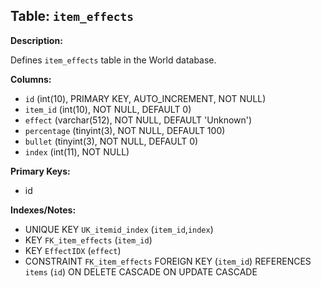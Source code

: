 ## Table: `item_effects`

**Description:**

Defines `item_effects` table in the World database.

**Columns:**
- `id` (int(10), PRIMARY KEY, AUTO_INCREMENT, NOT NULL)
- `item_id` (int(10), NOT NULL, DEFAULT 0)
- `effect` (varchar(512), NOT NULL, DEFAULT 'Unknown')
- `percentage` (tinyint(3), NOT NULL, DEFAULT 100)
- `bullet` (tinyint(3), NOT NULL, DEFAULT 0)
- `index` (int(11), NOT NULL)

**Primary Keys:**
- id

**Indexes/Notes:**
- UNIQUE KEY `UK_itemid_index` (`item_id`,`index`)
- KEY `FK_item_effects` (`item_id`)
- KEY `EffectIDX` (`effect`)
- CONSTRAINT `FK_item_effects` FOREIGN KEY (`item_id`) REFERENCES `items` (`id`) ON DELETE CASCADE ON UPDATE CASCADE